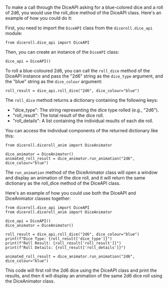 To make a call through the DiceAPI asking for a blue-colored dice and a roll of 2d6, you would use the roll_dice method of the DiceAPI class. Here's an example of how you could do it:

First, you need to import the `DiceAPI` class from the `diceroll.dice_api` module:

```
from diceroll.dice_api import DiceAPI
```

Then, you can create an instance of the `DiceAPI` class:

```
dice_api = DiceAPI()
```

To roll a blue-coloured 2d6, you can call the `roll_dice` method of the DiceAPI instance and pass the "2d6" string as the `dice_type` argument, and the "blue" string as the `dice_colour` argument:

```
roll_result = dice_api.roll_dice("2d6", dice_colour="blue")
```

The `roll_dice` method returns a dictionary containing the following keys:

* "dice_type": The string representing the dice type rolled (e.g., "2d6").
* "roll_result": The total result of the dice roll.
* "roll_details": A list containing the individual results of each die roll.

You can access the individual components of the returned dictionary like this:

```
from diceroll.diceroll_anim import DiceAnimator

dice_animator = DiceAnimator()
animated_roll_result = dice_animator.run_animation("2d6", dice_colour="blue")
```

The `run_animation` method of the DiceAnimator class will open a window and display an animation of the dice roll, and it will return the same dictionary as the roll_dice method of the DiceAPI class.

Here's an example of how you could use both the DiceAPI and DiceAnimator classes together:

```
from diceroll.dice_api import DiceAPI
from diceroll.diceroll_anim import DiceAnimator

dice_api = DiceAPI()
dice_animator = DiceAnimator()

roll_result = dice_api.roll_dice("2d6", dice_colour="blue")
print(f"Dice Type: {roll_result['dice_type']}")
print(f"Roll Result: {roll_result['roll_result']}")
print(f"Roll Details: {roll_result['roll_details']}")

animated_roll_result = dice_animator.run_animation("2d6", dice_colour="blue")
```

This code will first roll the 2d6 dice using the DiceAPI class and print the results, and then it will display an animation of the same 2d6 dice roll using the DiceAnimator class.
